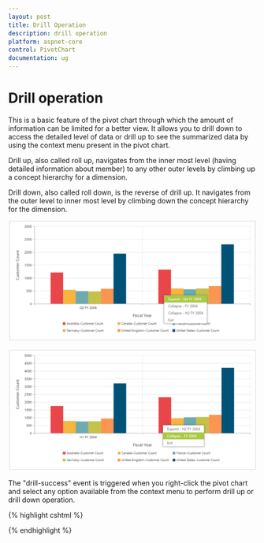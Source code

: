 ```yaml
---
layout: post
title: Drill Operation
description: drill operation
platform: aspnet-core
control: PivotChart
documentation: ug
---
```


# Drill operation

This is a basic feature of the pivot chart through which the amount of information can be limited for a better view. It allows you to drill down to access the detailed level of data or drill up to see the summarized data by using the context menu present in the pivot chart.

Drill up, also called roll up, navigates from the inner most level (having detailed information about member) to any other outer levels by climbing up a concept hierarchy for a dimension.

Drill down, also called roll down, is the reverse of drill up. It navigates from the outer level to inner most level by climbing down the concept hierarchy for the dimension.

![](Drill-Operation_images/Drill-Operation_img1.png)


![](Drill-Operation_images/Drill-Operation_img2.png)


The "drill-success" event is triggered when you right-click the pivot chart and select any option available from the context menu to perform drill up or drill down operation.

{% highlight cshtml %}

<ej-pivot-chart id="PivotChart1" drill-success="DrillSuccess">
    <e-size width="950px" height="460px"></e-size>
</ej-pivot-chart>

<script type="text/javascript">
    function DrillSuccess(args) {
        alert("Drill Success");
    }
</script>

{% endhighlight %}
